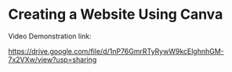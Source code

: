 # Creating a Website Using Canva 
Video Demonstration link:

https://drive.google.com/file/d/1nP76GmrRTyRywW9kcElghnhGM-7x2VXw/view?usp=sharing
